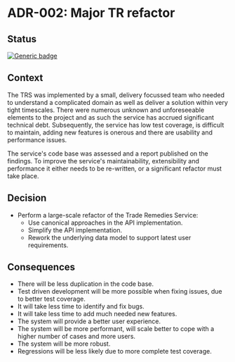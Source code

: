 # ADR-002: Major TR refactor

## Status

[![Generic badge](https://badgen.net/badge/ADR/proposed/orange/)](https://github.com/uktrade/trade-remedies-api/adr/README.md)

## Context

The TRS was implemented by a small, delivery focussed team who needed to
understand a complicated domain as well as deliver a solution within very
tight timescales. There were numerous unknown and unforeseeable elements to
the project and as such the service has accrued significant technical debt.
Subsequently, the service has low test coverage, is difficult to maintain,
adding new features is onerous and there are usability and performance issues.

The service's code base was assessed and a report published on the findings.
To improve the service's maintainability, extensibility and performance it
either needs to be re-written, or a significant refactor must take place.

## Decision

- Perform a large-scale refactor of the Trade Remedies Service:
  - Use canonical approaches in the API implementation.
  - Simplify the API implementation.
  - Rework the underlying data model to support latest user requirements.

## Consequences

- There will be less duplication in the code base.
- Test driven development will be more possible when fixing issues, due to
  better test coverage.
- It will take less time to identify and fix bugs.
- It will take less time to add much needed new features.
- The system will provide a better user experience.
- The system will be more performant, will scale better to cope with a
  higher number of cases and more users.
- The system will be more robust.
- Regressions will be less likely due to more complete test
  coverage.
